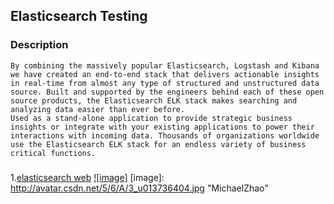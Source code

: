 Elasticsearch Testing
-----------------------------------

### Description  
    By combining the massively popular Elasticsearch, Logstash and Kibana we have created an end-to-end stack that delivers actionable insights in real-time from almost any type of structured and unstructured data source. Built and supported by the engineers behind each of these open source products, the Elasticsearch ELK stack makes searching and analyzing data easier than ever before.
    Used as a stand-alone application to provide strategic business insights or integrate with your existing applications to power their interactions with incoming data. Thousands of organizations worldwide use the Elasticsearch ELK stack for an endless variety of business critical functions.

###
1.[elasticsearch web](http://www.elasticsearch.org/)
[![image]](http://blog.csdn.net/michaelzhaozero)
[image]: http://avatar.csdn.net/5/6/A/3_u013736404.jpg "MichaelZhao"